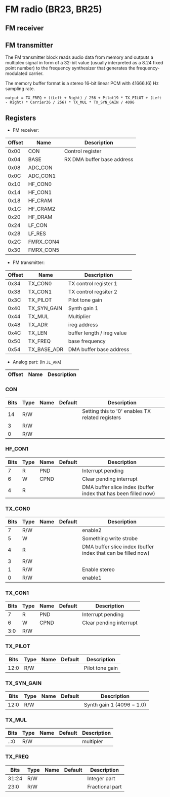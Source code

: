 # FM radio (BR23, BR25)

## FM receiver

## FM transmitter

The FM transmitter block reads audio data from memory and outputs a multiplex signal in form of a 32-bit value (usually interpreted as a 8.24 fixed point number) to the frequency synthesizer that generates the frequency-modulated carrier.

The memory buffer format is a stereo 16-bit linear PCM with 41666.(6) Hz sampling rate.

`output = TX_FREQ + ((Left + Right) / 256 + Pilot19 * TX_PILOT + (Left - Right) * Carrier36 / 256) * TX_MUL * TX_SYN_GAIN / 4096`

## Registers

- FM receiver:

| Offset | Name        | Description             |
|--------|-------------|-------------------------|
| 0x00   | CON         | Control register        |
| 0x04   | BASE        | RX DMA buffer base address |
| 0x08   | ADC_CON     |                         |
| 0x0C   | ADC_CON1    |                         |
| 0x10   | HF_CON0     |                         |
| 0x14   | HF_CON1     |                         |
| 0x18   | HF_CRAM     |                         |
| 0x1C   | HF_CRAM2    |                         |
| 0x20   | HF_DRAM     |                         |
| 0x24   | LF_CON      |                         |
| 0x28   | LF_RES      |                         |
| 0x2C   | FMRX_CON4   |                         |
| 0x30   | FMRX_CON5   |                         |

- FM transmitter:

| Offset | Name        | Description             |
|--------|-------------|-------------------------|
| 0x34   | TX_CON0     | TX control register 1   |
| 0x38   | TX_CON1     | TX control regsiter 2   |
| 0x3C   | TX_PILOT    | Pilot tone gain         |
| 0x40   | TX_SYN_GAIN | Synth gain 1            |
| 0x44   | TX_MUL      | Multiplier              |
| 0x48   | TX_ADR      | ireg address            |
| 0x4C   | TX_LEN      | buffer length / ireg value |
| 0x50   | TX_FREQ     | base frequency          |
| 0x54   | TX_BASE_ADR | DMA buffer base address |

- Analog part: (in `JL_ANA`)

| Offset | Name        | Description             |
|--------|-------------|-------------------------|

### CON

| Bits  | Type | Name       | Default | Description            |
|-------|------|------------|---------|------------------------|
| 14    | R/W  |            |         | Setting this to '0' enables TX related registers |
| 3     | R/W  |            |         |                        |
| 0     | R/W  |            |         |                        |

### HF_CON1

| Bits  | Type | Name       | Default | Description            |
|-------|------|------------|---------|------------------------|
| 7     | R    | PND        |         | Interrupt pending      |
| 6     | W    | CPND       |         | Clear pending interrupt |
| 4     | R    |            |         | DMA buffer slice index (buffer index that has been filled now) |

### TX_CON0

| Bits  | Type | Name       | Default | Description            |
|-------|------|------------|---------|------------------------|
| 7     | R/W  |            |         | enable2                |
| 5     | W    |            |         | Something write strobe |
| 4     | R    |            |         | DMA buffer slice index (buffer index that can be filled now) |
| 3     | R/W  |            |         |                        |
| 1     | R/W  |            |         | Enable stereo          |
| 0     | R/W  |            |         | enable1                |

### TX_CON1

| Bits  | Type | Name       | Default | Description            |
|-------|------|------------|---------|------------------------|
| 7     | R    | PND        |         | Interrupt pending      |
| 6     | W    | CPND       |         | Clear pending interrupt |
| 3:0   | R/W  |            |         |                        |

### TX_PILOT

| Bits  | Type | Name       | Default | Description            |
|-------|------|------------|---------|------------------------|
| 12:0  | R/W  |            |         | Pilot tone gain        |

### TX_SYN_GAIN

| Bits  | Type | Name       | Default | Description            |
|-------|------|------------|---------|------------------------|
| 12:0  | R/W  |            |         | Synth gain 1 (4096 = 1.0) |

### TX_MUL

| Bits  | Type | Name       | Default | Description            |
|-------|------|------------|---------|------------------------|
| ..:0  | R/W  |            |         | multipler              |

### TX_FREQ

| Bits  | Type | Name       | Default | Description            |
|-------|------|------------|---------|------------------------|
| 31:24 | R/W  |            |         | Integer part           |
| 23:0  | R/W  |            |         | Fractional part        |

